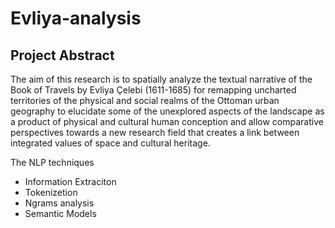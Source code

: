 # Evliya-analysis

## Project Abstract

The aim of this research is to spatially analyze the textual narrative of the Book of Travels by
Evliya Çelebi (1611-1685)  for remapping uncharted territories of the physical and social realms of the
Ottoman urban geography to elucidate some of the unexplored aspects of the landscape as a product of
physical and cultural human conception and allow comparative perspectives towards a new research field
that creates a link between integrated values of space and cultural heritage.

The NLP techniques

* Information Extraciton
* Tokenizetion
* Ngrams analysis
* Semantic Models 

